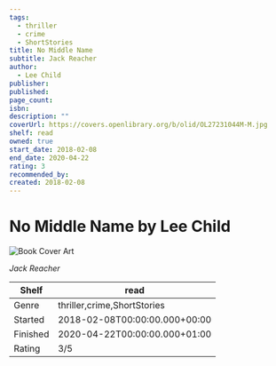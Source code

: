 ```yaml
---
tags:
  - thriller
  - crime
  - ShortStories
title: No Middle Name
subtitle: Jack Reacher
author:
  - Lee Child
publisher: 
published: 
page_count: 
isbn: 
description: ""
coverUrl: https://covers.openlibrary.org/b/olid/OL27231044M-M.jpg
shelf: read
owned: true
start_date: 2018-02-08
end_date: 2020-04-22
rating: 3
recommended_by: 
created: 2018-02-08
---
```


# No Middle Name by Lee Child

![Book Cover Art](https://covers.openlibrary.org/b/olid/OL27231044M-M.jpg)

_Jack Reacher_

| Shelf | read |
| --- | --- |
| Genre | thriller,crime,ShortStories |
| Started | 2018-02-08T00:00:00.000+00:00 |
| Finished | 2020-04-22T00:00:00.000+01:00 |
| Rating | 3/5 |

